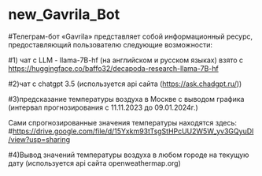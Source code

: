 # new_Gavrila_Bot
#Телеграм-бот  «Gavrila» представляет собой информационный ресурс, предоставляющий пользователю следующие возможности:

#1) чат с LLM - llama-7B-hf (на английском и русском языках) взято с https://huggingface.co/baffo32/decapoda-research-llama-7B-hf

#2)чат с chatgpt 3.5 (используется api сайта (https://ask.chadgpt.ru/))

#3)предсказание температуры воздуха в Москве с выводом графика (интервал прогнозирования с 11.11.2023 до 09.01.2024г.) 

Сами спрогнозированные значения температуры находятся здесь:
#https://drive.google.com/file/d/15Yxkm93tTsgStHPcUU2W5W_yv3GQyuDI/view?usp=sharing


#4)Вывод значений температуры воздуха в любом городе на текущую дату (используется api сайта openweathermap.org)

